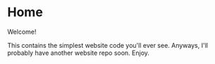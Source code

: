 # Home

Welcome!

This contains the simplest website code you'll ever see. Anyways, I'll probably have another website repo soon. Enjoy.
